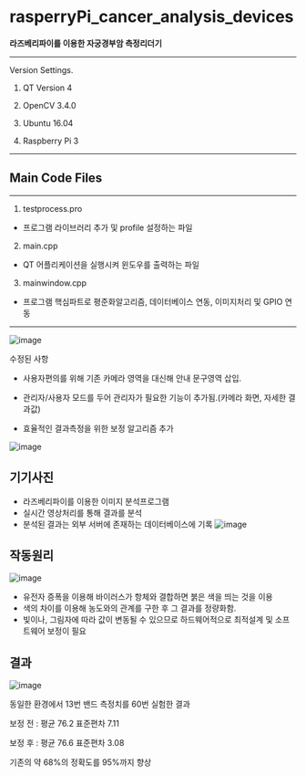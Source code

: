 # rasperryPi_cancer_analysis_devices

**라즈베리파이를 이용한 자궁경부암 측정리더기**


----------------
Version Settings.

1. QT Version 4 

2. OpenCV 3.4.0

3. Ubuntu 16.04

4. Raspberry Pi 3
----------------

## Main Code Files
--------------
1. testprocess.pro 
- 프로그램 라이브러리 추가 및 profile 설정하는 파일

2. main.cpp
- QT 어플리케이션을 실행시켜 윈도우를 출력하는 파일

3. mainwindow.cpp
- 프로그램 핵심파트로 평준화알고리즘, 데이터베이스 연동, 이미지처리 및 GPIO 연동
----------------
![image](https://user-images.githubusercontent.com/34786411/105119836-72e4c180-5b14-11eb-9050-186241f1bec2.png)

수정된 사항

  - 사용자편의를 위해 기존 카메라 영역을 대신해 안내 문구영역 삽입.

  - 관리자/사용자 모드를 두어 관리자가 필요한 기능이 추가됨.(카메라 화면, 자세한 결과값)

  - 효율적인 결과측정을 위한 보정 알고리즘 추가

![image](https://user-images.githubusercontent.com/34786411/105119955-a9224100-5b14-11eb-8976-fe8a5e4a176f.png)

## 기기사진

- 라즈베리파이를 이용한 이미지 분석프로그램
- 실시간 영상처리를 통해 결과를 분석
- 분석된 결과는 외부 서버에 존재하는 데이터베이스에 기록
![image](https://user-images.githubusercontent.com/34786411/105120328-67de6100-5b15-11eb-8ca2-515b3f56ade9.png)

## 작동원리 
![image](https://user-images.githubusercontent.com/34786411/105121386-61e97f80-5b17-11eb-9e99-64c7a5fd7d4f.png)

- 유전자 증폭을 이용해 바이러스가 항체와 결합하면 붉은 색을 띄는 것을 이용
- 색의 차이를 이용해 농도와의 관계를 구한 후 그 결과를 정량화함.
- 빛이나, 그림자에 따라 값이 변동될 수 있으므로 하드웨어적으로 최적설계 및 소프트웨어 보정이 필요


## 결과
![image](https://user-images.githubusercontent.com/34786411/105120000-c525e280-5b14-11eb-80b4-35539d39801b.png)

동일한 환경에서 13번 밴드 측정치를 60번 실험한 결과

보정 전 : 평균 76.2 표준편차 7.11

보정 후 : 평균 76.6 표준편차 3.08

기존의 약 68%의 정확도를 95%까지 향상
